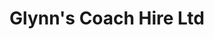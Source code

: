 ---
title: "Glynn's Coach Hire Ltd"
address: "Knockaderry, Tulla Road, Ennis, Co. Clare"
tel: "+353 (0)65 682 8234"
county: "Clare"
category: "Coach Hire"
type: "Content"
lat: "52.84111404418945"
lng: "-8.993844032287598"
---